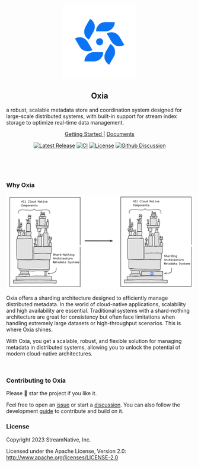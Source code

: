 <p align="center">
  <img src="docs/oxia-logo.svg" width="200"/>
</p>

<h2 align="center">Oxia</h1>
a robust, scalable metadata store and coordination system designed for large-scale distributed systems, with built-in support for stream index storage to optimize real-time data management.
<p align="center">
  <a href="https://github.com/streamnative/oxia/blob/main/docs/getting-started.md">Getting Started </a> | <a href="https://github.com/streamnative/oxia/tree/main/docs">Documents</a>
</p>

<p align="center">
  <a href="https://github.com/streamnative/oxia/releases"><img src="https://img.shields.io/github/v/release/streamnative/oxia" alt="Latest Release"></a>
  <a href="https://github.com/streamnative/oxia/actions/workflows/pr_build_and_test.yaml/badge.svg"><img src="https://github.com/streamnative/oxia/actions/workflows/pr_build_and_test.yaml/badge.svg" alt="CI"></a>
  <a href="https://github.com/streamnative/oxia/blob/main/LICENSE"><img src="https://img.shields.io/badge/license-Apache%202.0-white.svg" alt="License"></a>
  <a href="https://github.com/streamnative/oxia/discussions/new/choose"><img src="https://img.shields.io/badge/Github-Discussion-blue.svg?logo=refinedgithub" alt="Github Discussion"></a>
</p>

<br><br><br>

### Why Oxia

<img src="docs/banner.svg" width="600"/>

Oxia offers a sharding architecture designed to efficiently manage distributed metadata. In the world of cloud-native applications, scalability and high availability are essential. Traditional systems with a shard-nothing architecture are great for consistency but often face limitations when handling extremely large datasets or high-throughput scenarios. This is where Oxia shines.

With Oxia, you get a scalable, robust, and flexible solution for managing metadata in distributed systems, allowing you to unlock the potential of modern cloud-native architectures.

<br>

### Contributing to Oxia

Please 🌟 star the project if you like it. 

Feel free to open an [issue](https://github.com/streamnative/oxia/issues/new) or start a [discussion](https://github.com/streamnative/oxia/discussions/new/choose). You can also follow the development [guide]() to contribute and build on it.

### License

Copyright 2023 StreamNative, Inc.

Licensed under the Apache License, Version 2.0: http://www.apache.org/licenses/LICENSE-2.0
